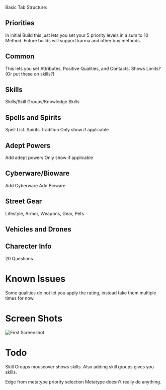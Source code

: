 Basic Tab Structure:

Priorities
--------
In initial Build this just lets you set your 5 priority levels in a sum to 10 Method.
Future builds will support karma and other buy methods.

Common
--------
This lets you set Attributes, Positive Qualities, and Contacts.
Shows Limits? (Or put these on skills?)


Skills
--------
Skills/Skill Groups/Knowledge Skills

Spells and Spirits
--------
Spell List.
Spirits
Tradition
Only show if applicable

Adept Powers
--------
Add adept powers
Only show if applicable

Cyberware/Bioware
--------
Add Cyberware
Add Bioware

Street Gear
--------
Lifestyle, Armor, Weapons, Gear, Pets

Vehicles and Drones
--------

Charecter Info
--------
20 Questions

Known Issues
============
Some qualities do not let you apply the rating, instead take them multiple times for now.

Screen Shots
=============
![First Screenshot](http://i.imgur.com/lVgW5Aq.png "First Screenshot, shows you what planned look/feel is like")

Todo
========
Skill Groups mouseover shows skills.  Also adding skill groups gives you skills.

Edge from metatype priority selection
Metatype doesn't really do anything.
